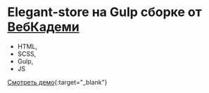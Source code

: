 # Elegant-store на Gulp сборке от [ВебКадеми](https://webcademy.ru)

- HTML,
- SCSS,
- Gulp,
- JS

[Смотреть демо](https://hyfvmitw.github.io/Elegant-store/){:target="_blank"}

